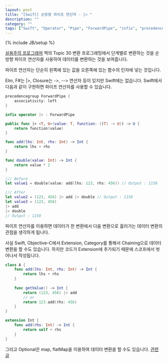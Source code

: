 ```yaml
---
layout: post
title: "[Swift] 순방향 파이프 연산자 - |> "
description: ""
category: ""
tags: ["Swift", "Operator", "Pipe", "ForwardPipe", "infix", "precedencegroup"]
---
```

{% include JB/setup %}

[실용주의 프로그래머](http://www.yes24.com/Product/Goods/107077663) 책의 Topic 30 변환 프로그래밍에서 단계별로 변환하는 것을 순방향 파이프 연산자를 사용하여 데이터를 변환하는 것을 보여줍니다.

파이프 연산자는 단순히 왼쪽에 있는 값을 오른쪽에 있는 함수의 인자에 넣는 것입니다. 

Elm, F#는 |>, Closure는 ->, --> 연산자 등이 있지만 Swift에는 없습니다. Swift에서 다음과 같이 구현하면 파이프 연산자를 사용할 수 있습니다.

```swift
precedencegroup ForwardPipe {
    associativity: left
}

infix operator |> : ForwardPipe

public func |> <T, U>(value: T, function: ((T) -> U)) -> U {
    return function(value)
}

func add(lhs: Int, rhs: Int) -> Int {
    return lhs + rhs
}

func double(value: Int) -> Int {
    return value * 2
}

/// Before
let value1 = double(value: add(lhs: 123, rhs: 456)) // Output : 1158

/// After
let value2 = (123, 456) |> add |> double // Output : 1158
let value3 = (123, 456) 
|> add
|> double
// Output : 1158
```

파이프 연산자를 이용하면 데이터가 한 변환에서 다음 변환으로 흘러가는 데이터 변환의 관점을 생각하게 됩니다. 

사실 Swift, Objective-C에서 Extension, Category를 통해서 Chaining으로 데이터 변환을 할 수도 있습니다. 하지만 코드가 Extension에 추가되기 때문에 스코프에서 벗어나서 작성됩니다.

```swift
class A {
    func add(lhs: Int, rhs: Int) -> Int {
        return lhs + rhs
    }
    
    func getValue() -> Int {
        return (123, 456) |> add
        // or
        return 123.add(rhs: 456)
    }
}

extension Int {
    func add(rhs: Int) -> Int {
        return self + rhs
    }
}
```

그리고 Optional은 map, flatMap을 이용하여 데이터 변환을 할 수도 있습니다. [관련 글](https://minsone.github.io/programming/swift-optional-map-nil-coalescing)

<!-- 
예제로 사용할 코드
https://gist.github.com/kristopherjohnson/ed97acf0bbe0013df8af
 -->